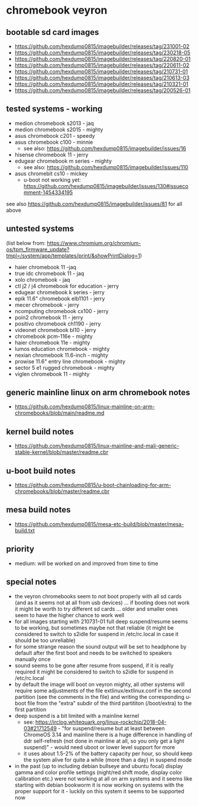 # chromebook veyron

## bootable sd card images

- https://github.com/hexdump0815/imagebuilder/releases/tag/231001-02
- https://github.com/hexdump0815/imagebuilder/releases/tag/230218-05
- https://github.com/hexdump0815/imagebuilder/releases/tag/220820-01
- https://github.com/hexdump0815/imagebuilder/releases/tag/220611-02
- https://github.com/hexdump0815/imagebuilder/releases/tag/210731-01
- https://github.com/hexdump0815/imagebuilder/releases/tag/210613-03
- https://github.com/hexdump0815/imagebuilder/releases/tag/210321-01
- https://github.com/hexdump0815/imagebuilder/releases/tag/200526-01

## tested systems - working

- medion chromebook s2013 - jaq
- medion chromebook s2015 - mighty
- asus chromebook c201 - speedy
- asus chromebook c100 - minnie
  - see also: https://github.com/hexdump0815/imagebuilder/issues/16
- hisense chromebook 11 - jerry
- edugear chromebook m series - mighty
  - see also: https://github.com/hexdump0815/imagebuilder/issues/110
- asus chromebit cs10 - mickey
  - u-boot not working yet: https://github.com/hexdump0815/imagebuilder/issues/130#issuecomment-1454334195

see also https://github.com/hexdump0815/imagebuilder/issues/81 for all above

## untested systems

(list below from: https://www.chromium.org/chromium-os/tpm_firmware_update?tmpl=/system/app/templates/print/&showPrintDialog=1)

- haier chromebook 11 -jaq
- true idc chromebook 11 - jaq
- xolo chromebook - jaq
- ctl j2 / j4 chromebook for education - jerry
- edugear chromebook k series - jerry
- epik 11.6" chromebook elb1101 - jerry
- mecer chromebook - jerry
- ncomputing chromebook cx100 - jerry
- poin2 chromebook 11 - jerry
- positivo chromebook ch1190 - jerry
- videonet chromebook bl10 - jerry
- chromebook pcm-116e - mighty
- haier chromebook 11e - mighty
- lumos education chromebook - mighty
- nexian chromebook 11.6-inch - mighty
- prowise 11.6" entry line chromebook - mighty
- sector 5 e1 rugged chromebook - mighty
- viglen chromebook 11 - mighty

## generic mainline linux on arm chromebook notes

- https://github.com/hexdump0815/linux-mainline-on-arm-chromebooks/blob/main/readme.md

## kernel build notes

- https://github.com/hexdump0815/linux-mainline-and-mali-generic-stable-kernel/blob/master/readme.cbr

## u-boot build notes

- https://github.com/hexdump0815/u-boot-chainloading-for-arm-chromebooks/blob/master/readme.cbr

## mesa build notes

- https://github.com/hexdump0815/mesa-etc-build/blob/master/mesa-build.txt

## priority

- medium: will be worked on and improved from time to time

## special notes

- the veyron chromebooks seem to not boot properly with all sd cards (and as it seems not at all from usb devices) ... if booting does not work it might be worth to try different sd cards ... older and smaller ones seem to have the higher chance to work well
- for all images starting with 210731-01 full deep suspend/resume seems to be working, but sometimes maybe not that reliable (it might be considered to switch to s2idle for suspend in /etc/rc.local in case it should be too unreliable)
- for some strange reason the sound output will be set to headphone by default after the first boot and needs to be switched to speakers manually once
- sound seems to be gone after resume from suspend, if it is really required it might be considered to switch to s2idle for suspend in
/etc/rc.local
- by default the image will boot on veyron mighty, all other systems will require some adjustments of the file extlinux/extlinux.conf in the second partition (see the comments in the file) and writing the corresponding u-boot file from the "extra" subdir of the third partititon (/boot/extra) to the first partition
- deep suspend is a bit limited with a mainline kernel
  - see: https://irclog.whitequark.org/linux-rockchip/2018-04-03#21712549 - "for suspend/resume but at least between ChromeOS 3.14 and mainline there is a huge difference in handling of ddr self-refresh (not done in mainline at all, so you only get a light suspend)" - would need uboot or lower level support for more
  - it uses about 1.5-2% of the battery capacity per hour, so should keep the system alive for quite a while (more than a day) in suspend mode
- in the past (up to including debian bullseye and ubuntu focal) display gamma and color profile settings (night/red shift mode, display color calibration etc.) were not working at all on arm systems and it seems like starting with debian bookworm it is now working on systems with the proper support for it - luckily on this system it seems to be supported now
